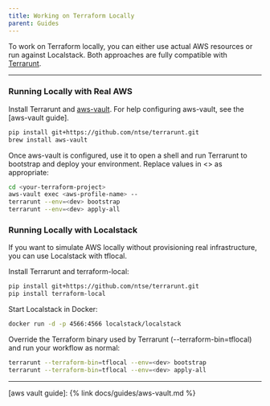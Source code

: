 ```yaml
---
title: Working on Terraform Locally
parent: Guides
---
```


To work on Terraform locally, you can either use actual AWS resources or run against Localstack. Both approaches are fully compatible with [Terrarunt](https://github.com/ntse/Terrarunt).

---

### Running Locally with Real AWS

Install Terrarunt and [aws-vault](https://github.com/99designs/aws-vault). For help configuring aws-vault, see the [aws-vault guide].

```bash
pip install git+https://github.com/ntse/terrarunt.git
brew install aws-vault
```

Once aws-vault is configured, use it to open a shell and run Terrarunt to bootstrap and deploy your environment. Replace values in <> as appropriate:

```bash
cd <your-terraform-project>
aws-vault exec <aws-profile-name> --
terrarunt --env=<dev> bootstrap
terrarunt --env=<dev> apply-all
```

### Running Locally with Localstack
If you want to simulate AWS locally without provisioning real infrastructure, you can use Localstack with tflocal.

Install Terrarunt and terraform-local:

```bash
pip install git+https://github.com/ntse/terrarunt.git
pip install terraform-local
```

Start Localstack in Docker:
```bash
docker run -d -p 4566:4566 localstack/localstack
```

Override the Terraform binary used by Terrarunt (--terraform-bin=tflocal) and run your workflow as normal:
```bash
terrarunt --terraform-bin=tflocal --env=<dev> bootstrap
terrarunt --terraform-bin=tflocal --env=<dev> apply-all
```

---

[aws vault guide]: {% link docs/guides/aws-vault.md %}